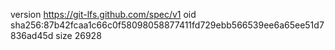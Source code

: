 version https://git-lfs.github.com/spec/v1
oid sha256:87b42fcaa1c66c0f58098058877411fd729ebb566539ee6a65ee51d7836ad45d
size 26928
